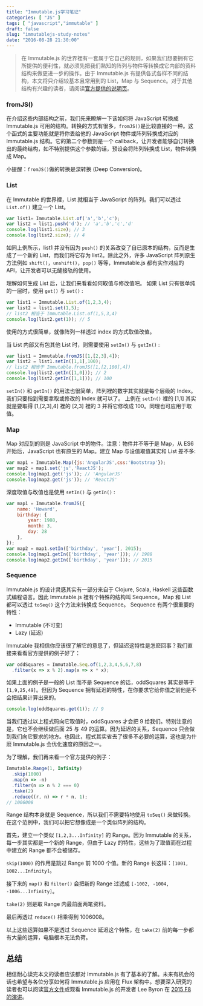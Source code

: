 ```yaml
---
title: "Immutable.js学习笔记"
categories: [ "JS" ]
tags: [ "javascript","immutable" ]
draft: false
slug: "immutablejs-study-notes"
date: "2016-08-28 21:30:00"
---
```


> 在 Immutable.js 的世界裡有一套属于它自己的规则，如果我们想要拥有它所提供的便利性，就必须先把我们熟知的阵列与物件等转换成它内部的资料结构来做更进一步的操作。由于 Immutable.js 有提供各式各样不同的结构，本文将只介绍较基本且常用到的 List，Map 与 Sequence。对于其他结构有兴趣的读者，请阅读[官方提供的说明页](http://facebook.github.io/immutable-js/docs/#/)。

### fromJS()

在介绍这些内部结构之前，我们先来瞭解一下该如何将 JavaScript 转换成 Immutable.js 可用的结构。转换的方式有很多，`fromJS()`是比较直接的一种。这个函式的主要功能就是将你丢给他的 JavaScript 物件或阵列转换成对应的 Immutable.js 结构。它的第二个参数则是一个 callback，让开发者能够自订转换出的最终结构，如不特别提供这个参数的话，预设会将阵列转换成 List，物件转换成 Map。

小提醒：`fromJS()`做的转换是深转换 (Deep Conversion)。


<!--more-->


### List

在 Immutable 的世界裡，List 就相当于 JavaScript 的阵列。我们可以透过 `List.of()` 建立一个 List。

```js
var list1= Immutable.List.of('a','b','c');
var list2 = list1.push('d'); // 'a','b','c','d'
console.log(list1.size); // 3
console.log(list2.size); // 4
```

如同上例所示，list1 并没有因为 `push()` 的关系改变了自已原本的结构，反而是生成了一个新的 List，而我们将它存为 list2。除此之外，许多 JavaScript 阵列原生方法例如 `shift()`，`unshift()`，`pop()` 等等，Immutable.js 都有实作对应的 API，让开发者可以无缝接轨的使用。

理解如何生成 List 后，让我们来看看如何取值与修改值吧。
如果 List 只有很单纯的一层时，使用 `get()` 与 `set()` :

```js
var list1 = Immutable.List.of(1,2,3,4);
var list2 = list1.set(1,5);
// list2 相当于 Immutable.List.of(1,5,3,4)
console.log(list2.get(1)); // 5
```
使用的方式很简单，就像阵列一样透过 index 的方式取值改值。

当 List 内部又有包其他 List 时，则需要使用 `setIn()` 与 `getIn()` :

```js
var list1 = Immutable.fromJS([1,[2,3],4]);
var list2 = list1.setIn([1,1],100);
// list2 相当于 Immutable.fromJS([1,[2,100],4])
console.log(list2.getIn([1,0])); // 2
console.log(list2.getIn([1,1])); // 100
```

`setIn()` 和 `getIn()` 的用法也很简单，阵列裡的数字其实就是每个层级的 Index。我们只要指到需要拿取或修改的 Index 就可以了。
上例在 `setIn()` 裡的 [1,1] 其实就是要取得 [1,[2,3],4] 裡的 [2,3] 裡的 3 并将它修改成 100。同理也可应用于取值。

### Map

Map 对应到的则是 JavaScript 中的物件。注意：物件并不等于是 Map，从 ES6 开始后，JavaScript 也有原生的 Map。建立 Map 与设值取值其实和 List 差不多:

```js
var map1 = Immutable.Map({js:'AngularJS',css:'Bootstrap'});
var map2 = map1.set('js','ReactJS');
console.log(map1.get('js')); // 'AngularJS'
console.log(map2.get('js')); // 'ReactJS'
```

深度取值与改值也是使用 `setIn()` 与 `getIn()` :

```js
var map1 = Immutable.fromJS({
    name: 'Howard',
    birthday: {
        year: 1988,
        month: 3,
        day: 28
    },
});
var map2 = map1.setIn(['birthday', 'year'], 2015);
console.log(map1.getIn(['birthday', 'year'])); // 1988
console.log(map2.getIn(['birthday', 'year'])); // 2015
```

### Sequence

Immutable.js 的设计灵感其实有一部分来自于 Clojure, Scala, Haskell 这些函数式编程语言。因此 Immutable.js 裡有个特殊的结构叫 Sequence。Map 和 List 都可以透过 `toSeq()` 这个方法来转换成 Sequence。 Sequence 有两个很重要的特性：

* Immutable (不可变)
* Lazy (延迟)

Immutable 我相信你应该很了解它的意思了，但延迟这特性是怎麽回事？我们直接来看看官方提供的例子好了：

```js
var oddSquares = Immutable.Seq.of(1,2,3,4,5,6,7,8)
  .filter(x => x % 2).map(x => x * x);
```

如果上面的例子是一般的 List 而不是 Sequence 的话，oddSquares 其实是等于 `[1,9,25,49]`。但因为 Sequence 拥有延迟的特性，在你要求它给你值之前他是不会把结果计算出来的。

```js
console.log(oddSquares.get(1)); // 9
```
当我们透过以上程式码向它取值时，oddSquares 才会把 9 给我们。特别注意的是，它也不会继续做后面 25 与 49 的运算。因为延迟的关系，Sequence 只会做到我们向它要求的地方。也因此，程式其实省去了很多不必要的运算，这也是为什麽 Immutable.js 会优化速度的原因之一。

为了理解，我们再来看一个官方提供的例子：

```js
Immutable.Range(1, Infinity)
  .skip(1000)
  .map(n => -n)
  .filter(n => n % 2 === 0)
  .take(2)
  .reduce((r, n) => r * n, 1);
// 1006008
```

Range 结构本身就是 Sequence，所以我们不需要特地使用 `toSeq()` 来做转换。在这个范例中，我们可以把它想像成是一个类似阵列的结构。

首先，建立一个类似 `[1,2,3...Infinity]` 的 Range。因为 Immutable 的关系，每一步其实都是一个新的 Range，但由于 Lazy 的特性，这些为了取值而在过程中建立的 Range 都不会被储存。

`skip(1000)` 的作用是跳过 Range 前 1000 个值。新的 Range 长这样：`[1001, 1002...Infinity]`。

接下来的 `map()` 和 `filter()` 会把新的 Range 过滤成 `[-1002, -1004, -1006...Infinity]`。

`take(2)` 则是取 Range 内最前面两笔资料。

最后再透过 `reduce()` 相乘得到 1006008。

以上这些运算如果不是透过 Sequence 延迟这个特性，在 `take(2)` 前的每一步都有大量的运算，电脑根本无法负荷。

## 总结

相信耐心读完本文的读者应该都对 Immutable.js 有了基本的了解。未来有机会的话也希望与各位分享如何将 Immutable.js 应用在 Flux 架构中。想要深入研究的读者也可以阅读[官方文件](http://facebook.github.io/immutable-js/docs/#/)或观看 Immutable.js 的开发者 Lee Byron 在 [2015 F8 的演讲](https://www.youtube.com/watch?v=I7IdS-PbEgI&list=PLb0IAmt7-GS1cbw4qonlQztYV1TAW0sCr&index=13)。
